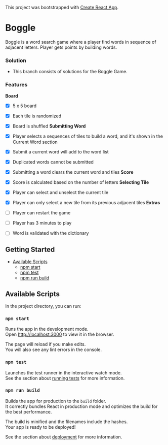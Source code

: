 This project was bootstrapped with [Create React App](https://github.com/facebookincubator/create-react-app).

# Boggle

Boggle is a word search game where a player find words in sequence of adjacent letters. Player gets points by building words.

### Solution
- This branch consists of solutions for the Boggle Game.

### Features
**Board**
- [x] 5 x 5 board
- [x] Each tile is randomized
- [x] Board is shuffled
**Submitting Word**
- [x] Player selects a sequences of tiles to build a word, and it's shown in the Current Word section
- [x] Submit a current word will add to the word list
- [x] Duplicated words cannot be submitted
- [x] Submitting a word clears the current word and tiles
**Score**
- [x] Score is calculated based on the number of letters
**Selecting Tile**
- [x] Player can select and unselect the current tile
- [x] Player can only select a new tile from its previous adjacent tiles
**Extras**
- [ ] Player can restart the game
- [ ] Player has 3 minutes to play
- [ ] Word is validated with the dictionary


## Getting Started

- [Available Scripts](#available-scripts)
  - [npm start](#npm-start)
  - [npm test](#npm-test)
  - [npm run build](#npm-run-build)

## Available Scripts

In the project directory, you can run:

### `npm start`

Runs the app in the development mode.<br>
Open [http://localhost:3000](http://localhost:3000) to view it in the browser.

The page will reload if you make edits.<br>
You will also see any lint errors in the console.

### `npm test`

Launches the test runner in the interactive watch mode.<br>
See the section about [running tests](#running-tests) for more information.

### `npm run build`

Builds the app for production to the `build` folder.<br>
It correctly bundles React in production mode and optimizes the build for the best performance.

The build is minified and the filenames include the hashes.<br>
Your app is ready to be deployed!

See the section about [deployment](#deployment) for more information.

